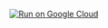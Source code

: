 [![Run on Google Cloud](https://deploy.cloud.run/button.svg)](https://deploy.cloud.run?dir=04/01_sqlite)